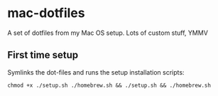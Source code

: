 # mac-dotfiles
A set of dotfiles from my Mac OS setup. Lots of custom stuff, YMMV

## First time setup

Symlinks the dot-files and runs the setup installation scripts:

`chmod +x ./setup.sh ./homebrew.sh && ./setup.sh && ./homebrew.sh`
